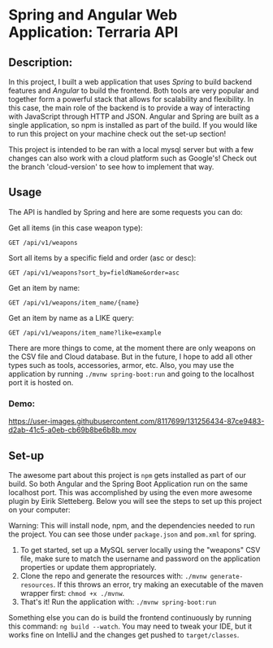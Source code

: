 # Spring and Angular Web Application: Terraria API

## Description:
In this project, I built a web application that uses *Spring* to build backend features 
and *Angular* to build the frontend. Both tools are very popular and together
form a powerful stack that allows for scalability and flexibility. In this case, the main role of the backend is to provide
a way of interacting with JavaScript through HTTP and JSON. Angular and Spring are built as a single application, so npm
is installed as part of the build. If you would like to run this project on your machine check out the set-up section!

This project is intended to be ran with a local mysql server but with a few changes can also work with a cloud platform such as Google's! Check out the branch 'cloud-version' to see how to implement that way. 

## Usage
The API is handled by Spring and here are some requests you can do:

Get all items (in this case weapon type):
```http request
GET /api/v1/weapons
```
Sort all items by a specific field and order (asc or desc):
```http request
GET /api/v1/weapons?sort_by=fieldName&order=asc
```
Get an item by name:
```http request
GET /api/v1/weapons/item_name/{name}
```

Get an item by name as a LIKE query:
```http request
GET /api/v1/weapons/item_name?like=example
```

There are more things to come, at the moment there are only weapons on the CSV file and Cloud database. But in the future,
I hope to add all other types such as tools, accessories, armor, etc. 
Also, you may use the application by running `./mvnw spring-boot:run` and going to the localhost port it is hosted on.

### Demo:
https://user-images.githubusercontent.com/8117699/131256434-87ce9483-d2ab-41c5-a0eb-cb69b8be6b8b.mov

## Set-up
The awesome part about this project is `npm` gets installed as part of our build. So both Angular and the Spring Boot 
Application run on the same localhost port. This was accomplished by using the even more awesome plugin by Eirik 
Sletteberg. Below you will see the steps to set up this project on your computer:

Warning: This will install node, npm, and the dependencies needed to run the project. You can see those under 
`package.json` and `pom.xml` for spring.
1. To get started, set up a MySQL server locally using the "weapons" CSV file, make sure to match the username and password on
the application properties or update them appropriately.
2. Clone the repo and generate the resources with: ```./mvnw generate-resources```. If this throws an 
error, try making an executable of the maven wrapper first: ```chmod +x ./mvnw```.
3. That's it! Run the application with: ```./mvnw spring-boot:run```


Something else you can do is build the frontend continuously by running this command:
```ng build --watch```. You may need to tweak your IDE, but it works fine on IntelliJ and the changes get pushed to
`target/classes`.

